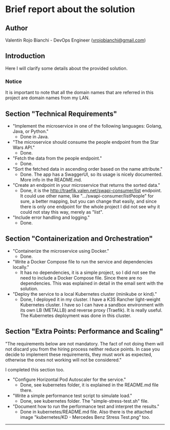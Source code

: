 # Brief report about the solution

## Author
Valentín Rojo Bianchi - DevOps Engineer (vrojobianchi@gmail.com)

## Introduction

Here I will clarify some details about the provided solution.

### Notice

It is important to note that all the domain names that are referred in this project are domain names from my LAN.

## Section "Technical Requirements"
- "Implement the microservice in one of the following languages: Golang, Java, or Python."
  - Done in Java.
- "The microservice should consume the people endpoint from the Star Wars API."
  - Done.
- "Fetch the data from the people endpoint."
  - Done.
- "Sort the fetched data in ascending order based on the name attribute."
  - Done. The app has a SwaggerUI, so its usage is nicely documented. More info in the README.md.
- "Create an endpoint in your microservice that returns the sorted data."
  - Done, it is the http://traefik.valen.net/swapi-consumer/list endpoint. It could use other name, like ".../swapi-consumer/listPeople" for sure, a better mapping, but you can change that easily, and since there is only one endpoint for the whole project I did not see why it could not stay this way, merely as "list".
- "Include error handling and logging."
  - Done.

## Section "Containerization and Orchestration"
- "Containerize the microservice using Docker."
  - Done.
- "Write a Docker Compose file to run the service and dependencies locally."
  - It has no dependencies, it is a simple project, so I did not see the need to include a Docker Compose file. Since there are no dependencies. This was explained in detail in the email sent with the solution.
- "Deploy the service to a local Kubernetes cluster (minikube or kind)."
  - Done, I deployed it in my cluster. I have a K3S Rancher light-weight Kubernetes cluster. I have so I can have a sandbox environment with its own LB (METALLB) and reverse proxy (Traefik). It is really useful. The Kubernetes deployment was done in this cluster.

## Section "Extra Points: Performance and Scaling"
"The requirements below are not mandatory. The fact of not doing them will not discard you from the hiring
process neither reduce points. In case you decide to implement these requirements, they must work as
expected, otherwise the ones not working will not be considered."

I completed this section too.

- "Configure Horizontal Pod Autoscaler for the service."
  - Done, see kubernetes folder, it is explained in the README.md file there.
- "Write a simple performance test script to simulate load."
  - Done, see kubernetes folder. The "simple-stress-test.sh" file.
- "Document how to run the performance test and interpret the results."
  - Done in kubernetes/README.md file. Also there is the attached image "kubernetes/KD - Mercedes Benz Stress Test.png" too.

***